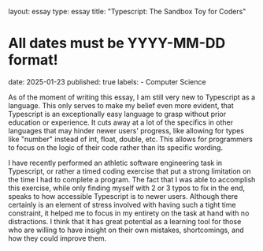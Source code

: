 layout: essay
type: essay
title: "Typescript: The Sandbox Toy for Coders"
# All dates must be YYYY-MM-DD format!
date: 2025-01-23
published: true
labels:
    - Computer Science

As of the moment of writing this essay, I am still very new to Typescript as a language. This only serves to make my belief even more evident, that Typescript is an exceptionally easy language to grasp without prior education or experience. It cuts away at a lot of the specifics in other languages that may hinder newer users' progress, like allowing for types like "number" instead of int, float, double, etc. This allows for programmers to focus on the logic of their code rather than its specific wording.

I have recently performed an athletic software engineering task in Typescript, or rather a timed coding exercise that put a strong limitation on the time I had to complete a program. The fact that I was able to accomplish this exercise, while only finding myself with 2 or 3 typos to fix in the end, speaks to how accessible Typescript is to newer users. Although there certainly is an element of stress involved with having such a tight time constraint, it helped me to focus in my entirety on the task at hand with no distractions. I think that it has great potential as a learning tool for those who are willing to have insight on their own mistakes, shortcomings, and how they could improve them.
